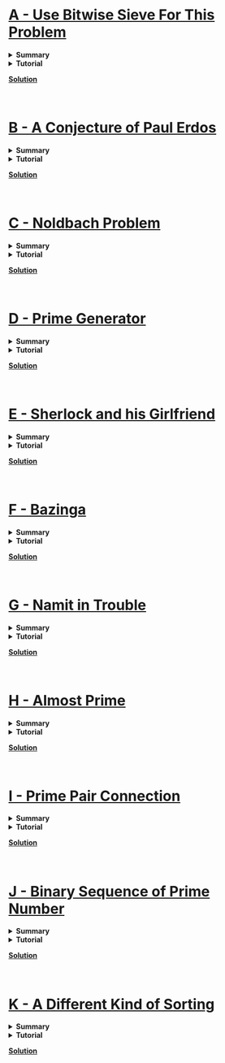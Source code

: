 # [A - Use Bitwise Sieve For This Problem](https://www.spoj.com/problems/TDPRIMES/en/)
<details>
<summary><b>Summary</b></summary>


</details>
<details>
<summary><b>Tutorial</b></summary>


</details>

[**Solution**](Solution/A_UseBitwiseSieveForThisProblem.cpp)

<br>

# [B - A Conjecture of Paul Erdos](https://www.spoj.com/problems/HS08PAUL/en/)
<details>
<summary><b>Summary</b></summary>


</details>
<details>
<summary><b>Tutorial</b></summary>


</details>

[**Solution**](Solution/B_AConjectureOfPaulErdos.cpp)

<br>

# [C - Noldbach Problem](https://codeforces.com/problemset/problem/17/A)
<details>
<summary><b>Summary</b></summary>


</details>
<details>
<summary><b>Tutorial</b></summary>


</details>

[**Solution**](Solution/C_NoldbachProblem.cpp)

<br>

# [D - Prime Generator](https://www.spoj.com/problems/PRIME1/en/)
<details>
<summary><b>Summary</b></summary>


</details>
<details>
<summary><b>Tutorial</b></summary>


</details>

[**Solution**](Solution/D_PrimeGenerator.cpp)

<br>

# [E - Sherlock and his Girlfriend](https://codeforces.com/problemset/problem/776/B)
<details>
<summary><b>Summary</b></summary>


</details>
<details>
<summary><b>Tutorial</b></summary>


</details>

[**Solution**](Solution/E_SherlockAndHisGirlfriend.cpp)

<br>

# [F - Bazinga](https://www.spoj.com/problems/DCEPC505/en/)
<details>
<summary><b>Summary</b></summary>


</details>
<details>
<summary><b>Tutorial</b></summary>


</details>

[**Solution**](Solution/F_Bazinga.cpp)

<br>

# [G - Namit in Trouble](https://www.spoj.com/problems/NGIRL/en/)
<details>
<summary><b>Summary</b></summary>


</details>
<details>
<summary><b>Tutorial</b></summary>


</details>

[**Solution**](Solution/G_NamitInTrouble.cpp)

<br>

# [H - Almost Prime](https://codeforces.com/problemset/problem/26/A)
<details>
<summary><b>Summary</b></summary>


</details>
<details>
<summary><b>Tutorial</b></summary>


</details>

[**Solution**](Solution/H_AlmostPrime.cpp)

<br>

# [I - Prime Pair Connection](https://www.hackerrank.com/contests/projecteuler/challenges/euler134/problem)
<details>
<summary><b>Summary</b></summary>


</details>
<details>
<summary><b>Tutorial</b></summary>


</details>

[**Solution**](Solution/I_PrimePairConnection.cpp)

<br>

# [J - Binary Sequence of Prime Number](https://www.spoj.com/problems/BSPRIME/en/)
<details>
<summary><b>Summary</b></summary>


</details>
<details>
<summary><b>Tutorial</b></summary>


</details>

[**Solution**](Solution/J_BinarySequenceOfPrimeNumber.cpp)

<br>

# [K - A Different Kind of Sorting](https://onlinejudge.org/index.php?option=com_onlinejudge&Itemid=8&page=show_problem&problem=2338)
<details>
<summary><b>Summary</b></summary>


</details>
<details>
<summary><b>Tutorial</b></summary>


</details>

[**Solution**](Solution/K_ADifferentKindOfSorting.cpp)